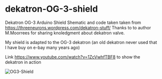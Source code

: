 # dekatron-OG-3-shield
Dekatron OG-3 Arduino Shield
Shematic and code taken taken from https://threeneurons.wordpress.com/dekatron-stuff/
Thanks to to author M.Moorrees for sharing knoledgment about dekatron valve.

My shield is adapted to the OG-3 dekatron (an old dekatron never used that I have buy on e-bay many years ago)

Link https://www.youtube.com/watch?v=1ZcVwhfTBF8 to show the dekatron in action


![OG3-Shield](https://github.com/matt199394/dekatron-OG-3-shield/assets/65487240/b9ef0166-59c9-41df-ac70-7ff2793ee6d3)
